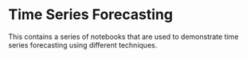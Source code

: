 # Time Series Forecasting 
This contains a series of notebooks that are used to demonstrate time series forecasting using different techniques.
